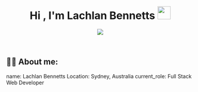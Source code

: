 <h1 align="center">Hi , I'm Lachlan Bennetts <img src="https://media.giphy.com/media/hvRJCLFzcasrR4ia7z/giphy.gif" width="35"></h1>

<p align="center">
  <a href="https://github.com/DenverCoder1/readme-typing-svg"><img src="https://readme-typing-svg.herokuapp.com?lines=Le+Wagon+Full+Stack+Graduate;Passionate+Programmer;&center=true&width=500&height=50color=fe4a49"></a>
</p>

<br>

<p align="center"> 
	<![](https://komarev.com/ghpvc/?username=lachlan-bennetts&color=#fe4a49)/> 
</p>


## :sassy_man:  About me:
name: Lachlan Bennetts
Location: Sydney, Australia
current_role: Full Stack Web Developer


